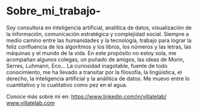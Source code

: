 # Sobre_mi_trabajo-
Soy consultora en inteligencia artificial, analítica de datos, visualización de la información, comunicación estratégica y complejidad social. Siempre a medio camino entre las humanidades y la tecnología, trabajo para lograr la feliz confluencia de los algoritmos y los libros, los números y las letras, las máquinas y el mundo de la vida.
En este propósito no estoy sola, me acompañan algunos colegas, un puñado de amigos, las ideas de Morin, Serres, Luhmann, Eco… La curiosidad inagotable, fuente de todo conocimiento, me ha llevado a transitar por la filosofía, la lingüística, el derecho, la inteligencia artificial y la análitica de datos. Me muevo entre lo cuantitativo y lo cualitativo como pez en el agua.

Conoce más sobre mi en: 
https://www.linkedin.com/in/villatelab/ 
www.villatelab.com 
 
